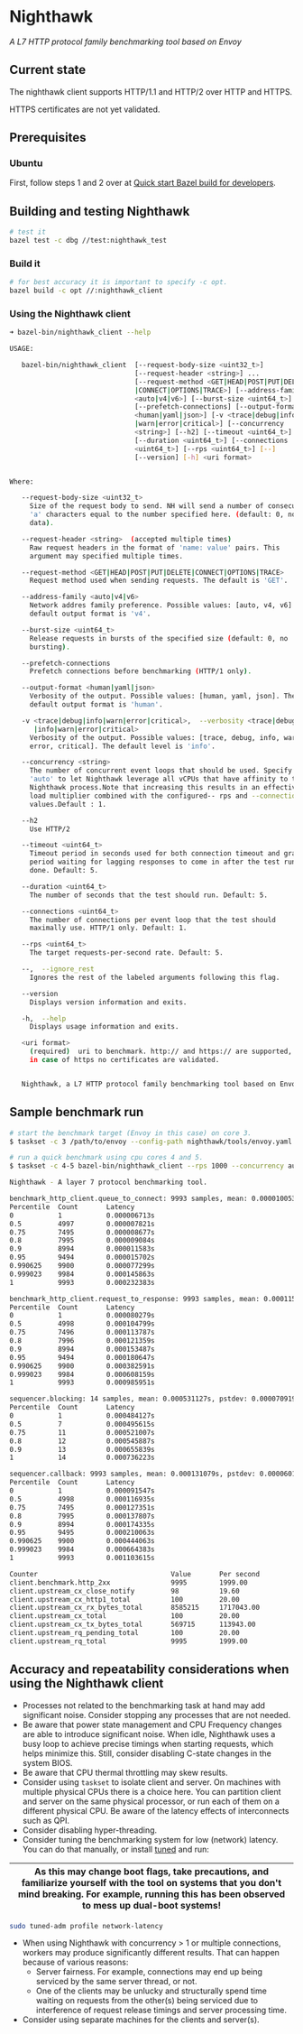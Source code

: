 # Nighthawk

*A L7 HTTP protocol family benchmarking tool based on Envoy*

## Current state

The nighthawk client supports HTTP/1.1 and HTTP/2 over HTTP and HTTPS.

HTTPS certificates are not yet validated.

## Prerequisites

### Ubuntu

First, follow steps 1 and 2 over at [Quick start Bazel build for developers](https://github.com/envoyproxy/envoy/blob/master/bazel/README.md#quick-start-bazel-build-for-developers).

## Building and testing Nighthawk

```bash
# test it
bazel test -c dbg //test:nighthawk_test
```

### Build it

```bash
# for best accuracy it is important to specify -c opt.
bazel build -c opt //:nighthawk_client
```

### Using the Nighthawk client

```bash
➜ bazel-bin/nighthawk_client --help

USAGE: 

   bazel-bin/nighthawk_client  [--request-body-size <uint32_t>]
                               [--request-header <string>] ... 
                               [--request-method <GET|HEAD|POST|PUT|DELETE
                               |CONNECT|OPTIONS|TRACE>] [--address-family
                               <auto|v4|v6>] [--burst-size <uint64_t>]
                               [--prefetch-connections] [--output-format
                               <human|yaml|json>] [-v <trace|debug|info
                               |warn|error|critical>] [--concurrency
                               <string>] [--h2] [--timeout <uint64_t>]
                               [--duration <uint64_t>] [--connections
                               <uint64_t>] [--rps <uint64_t>] [--]
                               [--version] [-h] <uri format>


Where: 

   --request-body-size <uint32_t>
     Size of the request body to send. NH will send a number of consecutive
     'a' characters equal to the number specified here. (default: 0, no
     data).

   --request-header <string>  (accepted multiple times)
     Raw request headers in the format of 'name: value' pairs. This
     argument may specified multiple times.

   --request-method <GET|HEAD|POST|PUT|DELETE|CONNECT|OPTIONS|TRACE>
     Request method used when sending requests. The default is 'GET'.

   --address-family <auto|v4|v6>
     Network addres family preference. Possible values: [auto, v4, v6]. The
     default output format is 'v4'.

   --burst-size <uint64_t>
     Release requests in bursts of the specified size (default: 0, no
     bursting).

   --prefetch-connections
     Prefetch connections before benchmarking (HTTP/1 only).

   --output-format <human|yaml|json>
     Verbosity of the output. Possible values: [human, yaml, json]. The
     default output format is 'human'.

   -v <trace|debug|info|warn|error|critical>,  --verbosity <trace|debug
      |info|warn|error|critical>
     Verbosity of the output. Possible values: [trace, debug, info, warn,
     error, critical]. The default level is 'info'.

   --concurrency <string>
     The number of concurrent event loops that should be used. Specify
     'auto' to let Nighthawk leverage all vCPUs that have affinity to the
     Nighthawk process.Note that increasing this results in an effective
     load multiplier combined with the configured-- rps and --connections
     values.Default : 1. 

   --h2
     Use HTTP/2

   --timeout <uint64_t>
     Timeout period in seconds used for both connection timeout and grace
     period waiting for lagging responses to come in after the test run is
     done. Default: 5.

   --duration <uint64_t>
     The number of seconds that the test should run. Default: 5.

   --connections <uint64_t>
     The number of connections per event loop that the test should
     maximally use. HTTP/1 only. Default: 1.

   --rps <uint64_t>
     The target requests-per-second rate. Default: 5.

   --,  --ignore_rest
     Ignores the rest of the labeled arguments following this flag.

   --version
     Displays version information and exits.

   -h,  --help
     Displays usage information and exits.

   <uri format>
     (required)  uri to benchmark. http:// and https:// are supported, but
     in case of https no certificates are validated.


   Nighthawk, a L7 HTTP protocol family benchmarking tool based on Envoy.


```

## Sample benchmark run

```bash
# start the benchmark target (Envoy in this case) on core 3.
$ taskset -c 3 /path/to/envoy --config-path nighthawk/tools/envoy.yaml

# run a quick benchmark using cpu cores 4 and 5.
$ taskset -c 4-5 bazel-bin/nighthawk_client --rps 1000 --concurrency auto http://127.0.0.1:10000/

Nighthawk - A layer 7 protocol benchmarking tool.

benchmark_http_client.queue_to_connect: 9993 samples, mean: 0.000010053s, pstdev: 0.000011278s
Percentile  Count       Latency        
0           1           0.000006713s   
0.5         4997        0.000007821s   
0.75        7495        0.000008677s   
0.8         7995        0.000009084s   
0.9         8994        0.000011583s   
0.95        9494        0.000015702s   
0.990625    9900        0.000077299s   
0.999023    9984        0.000145863s   
1           9993        0.000232383s   

benchmark_http_client.request_to_response: 9993 samples, mean: 0.000115456s, pstdev: 0.000052326s
Percentile  Count       Latency        
0           1           0.000080279s   
0.5         4998        0.000104799s   
0.75        7496        0.000113787s   
0.8         7996        0.000121359s   
0.9         8994        0.000153487s   
0.95        9494        0.000180647s   
0.990625    9900        0.000382591s   
0.999023    9984        0.000608159s   
1           9993        0.000985951s   

sequencer.blocking: 14 samples, mean: 0.000531127s, pstdev: 0.000070919s
Percentile  Count       Latency        
0           1           0.000484127s   
0.5         7           0.000495615s   
0.75        11          0.000521007s   
0.8         12          0.000545887s   
0.9         13          0.000655839s   
1           14          0.000736223s   

sequencer.callback: 9993 samples, mean: 0.000131079s, pstdev: 0.000060199s
Percentile  Count       Latency        
0           1           0.000091547s   
0.5         4998        0.000116935s   
0.75        7495        0.000127351s   
0.8         7995        0.000137807s   
0.9         8994        0.000174335s   
0.95        9495        0.000210063s   
0.990625    9900        0.000444063s   
0.999023    9984        0.000664383s   
1           9993        0.001103615s   

Counter                                 Value       Per second
client.benchmark.http_2xx               9995        1999.00
client.upstream_cx_close_notify         98          19.60
client.upstream_cx_http1_total          100         20.00
client.upstream_cx_rx_bytes_total       8585215     1717043.00
client.upstream_cx_total                100         20.00
client.upstream_cx_tx_bytes_total       569715      113943.00
client.upstream_rq_pending_total        100         20.00
client.upstream_rq_total                9995        1999.00
```

## Accuracy and repeatability considerations when using the Nighthawk client

- Processes not related to the benchmarking task at hand may add significant noise. Consider stopping any
  processes that are not needed. 
- Be aware that power state management and CPU Frequency changes are able to introduce significant noise.
  When idle, Nighthawk uses a busy loop to achieve precise timings when starting requests, which helps minimize this.
  Still, consider disabling C-state changes in the system BIOS.
- Be aware that CPU thermal throttling may skew results.
- Consider using `taskset` to isolate client and server. On machines with multiple physical CPUs there is a choice here.
  You can partition client and server on the same physical processor, or run each of them on a different physical CPU. Be aware of the latency effects of interconnects such as QPI.
- Consider disabling hyper-threading.
- Consider tuning the benchmarking system for low (network) latency. You can do that manually, or install [tuned](http://manpages.ubuntu.com/manpages/bionic/man8/tuned-adm.8.html) and run:

| As this may change boot flags, take precautions, and familiarize yourself with the tool on systems that you don't mind breaking. For example, running this has been observed to mess up dual-boot systems! |
| --- |

```bash
sudo tuned-adm profile network-latency
```

- When using Nighthawk with concurrency > 1 or multiple connections, workers may produce significantly different results. That can happen because of various reasons:
  - Server fairness. For example, connections may end up being serviced by the same server thread, or not.
  - One of the clients may be unlucky and structurally spend time waiting on requests from the other(s)
    being serviced due to interference of request release timings and server processing time.
- Consider using separate machines for the clients and server(s).
